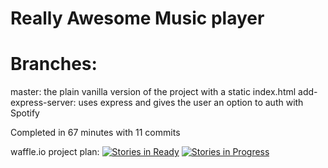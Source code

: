 # Really Awesome Music player

Branches:
=========
master: the plain vanilla version of the project with a static index.html
add-express-server: uses express and gives the user an option to auth with Spotify

Completed in 67 minutes with 11 commits

waffle.io project plan: [![Stories in Ready](https://badge.waffle.io/ericabell/itunes-music-player.svg?label=ready&title=Ready)](http://waffle.io/ericabell/itunes-music-player)
[![Stories in Progress](https://badge.waffle.io/ericabell/itunes-music-player.svg?label=In%20Progress&title=In%20Progress)](http://waffle.io/ericabell/itunes-music-player)
